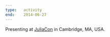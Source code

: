 ```yaml
---
type:   activity
end:    2014-06-27
---
```


Presenting at [JuliaCon][juliacon] in Cambridge, MA, USA.

[juliacon]: http://juliacon.org/2014/
